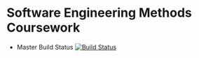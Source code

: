 # Software Engineering Methods Coursework

- Master Build Status [![Build Status](https://travis-ci.org/Veonms/sem-coursework.svg?branch=master)](https://travis-ci.org/Veonms/sem-coursework)
